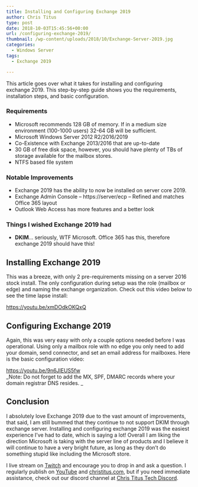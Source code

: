 ```yaml
---
title: Installing and Configuring Exchange 2019
author: Chris Titus
type: post
date: 2018-10-03T15:45:56+00:00
url: /configuring-exchange-2019/
thumbnail: /wp-content/uploads/2018/10/Exchange-Server-2019.jpg
categories:
  - Windows Server
tags:
  - Exchange 2019

---
```

This article goes over what it takes for installing and configuring exchange 2019. This step-by-step guide shows you the requirements, installation steps, and basic configuration.<!--more-->

### Requirements

  * Microsoft recommends 128 GB of memory. If in a medium size environment (100-1000 users) 32-64 GB will be sufficient.
  * Microsoft Windows Server 2012 R2/2016/2019
  * Co-Existence with Exchange 2013/2016 that are up-to-date
  * 30 GB of free disk space, however, you should have plenty of TBs of storage available for the mailbox stores.
  * NTFS based file system

### Notable Improvements

  * Exchange 2019 has the ability to now be installed on server core 2019.
  * Exchange Admin Console &#8211; https://server/ecp &#8211; Refined and matches Office 365 layout
  * Outlook Web Access has more features and a better look

### Things I wished Exchange 2019 had

  * **DKIM**&#8230; seriously, WTF Microsoft. Office 365 has this, therefore exchange 2019 should have this!

## Installing Exchange 2019

This was a breeze, with only 2 pre-requirements missing on a server 2016 stock install. The only configuration during setup was the role (mailbox or edge) and naming the exchange organization. Check out this video below to see the time lapse install:

https://youtu.be/xmDOdkOKQxQ

## Configuring Exchange 2019

Again, this was very easy with only a couple options needed before I was operational. Using only a mailbox role with no edge you only need to add your domain, send connector, and set an email address for mailboxes. Here is the basic configuration video:

https://youtu.be/9n6JlEUS5fw  
_Note: Do not forget to add the MX, SPF, DMARC records where your domain registrar DNS resides. _

## Conclusion

I absolutely love Exchange 2019 due to the vast amount of improvements, that said, I am still bummed that they continue to not support DKIM through exchange server. Installing and configuring exchange 2019 was the easiest experience I&#8217;ve had to date, which is saying a lot! Overall I am liking the direction Microsoft is taking with the server line of products and I believe it will continue to have a very bright future, as long as they don&#8217;t do something stupid like including the Microsoft store.

I live stream on [Twitch][1] and encourage you to drop in and ask a question. I regularly publish on [YouTube][2] and [christitus.com][3], but if you need immediate assistance, check out our discord channel at [Chris Titus Tech Discord][4].

 [1]: https://twitch.tv/christitustech
 [2]: https://www.youtube.com/c/ChrisTitusTech
 [3]: https://www.christitus.com/
 [4]: https://www.christitus.com/discord
